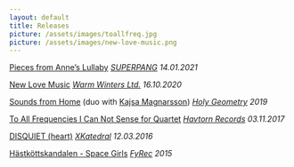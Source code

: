 ```yaml
---
layout: default
title: Releases
picture: /assets/images/toallfreq.jpg
picture: /assets/images/new-love-music.png
---
```


[Pieces from Anne’s Lullaby](https://martaforsberg.bandcamp.com/album/pieces-from-anne-s-lullaby)
*[SUPERPANG](https://superpang.bandcamp.com/) 14.01.2021*

[New Love Music](https://martaforsberg.bandcamp.com/album/new-love-music)
*[Warm Winters Ltd.](https://warmwinters.ltd/) 16.10.2020*

[Sounds from Home](https://holygeometrytapes.bandcamp.com/album/sounds-from-home) (duo with [Kajsa Magnarsson](http://kajsamagnarsson.tumblr.com/))
*[Holy Geometry](https://www.holygeometry.com/product/marta-forsberg-kajsa-magnarsson-mauro-hertig-sounds-from-home) 2019*

[To All Frequencies I Can Not Sense for Quartet](https://martaforsberg.bandcamp.com/album/to-all-frequencies-i-can-not-sense-for-quartet)
*[Havtorn Records](http://www.havtornrecords.com/marta-forsberg-to-all-frequencies-i-can-not-sense-for-quartet/) 03.11.2017*

[DISQUIET (heart)](https://xkatedral.bandcamp.com/album/xkatedral-volume-ii-2)
*[XKatedral](http://www.xkatedral.se/) 12.03.2016*

[Hästköttskandalen - Space Girls](https://fylkingen.bandcamp.com/album/spacegirls)
*[FyRec](https://www.fylkingen.se/fyrec) 2015*
